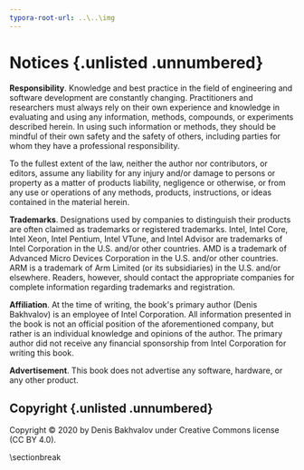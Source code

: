 ```yaml
---
typora-root-url: ..\..\img
---
```


# Notices {.unlisted .unnumbered}

**Responsibility**. Knowledge and best practice in the field of engineering and software development are constantly changing. Practitioners and researchers must always rely on their own experience and knowledge in evaluating and using any information, methods, compounds, or experiments described herein. In using such information or methods, they should be mindful of their own safety and the safety of others, including parties for whom they have a professional responsibility.

To the fullest extent of the law, neither the author nor contributors, or editors, assume any liability for any injury and/or damage to persons or property as a matter of products liability, negligence or otherwise, or from any use or operations of any methods, products, instructions, or ideas contained in the material herein.

**Trademarks**. Designations used by companies to distinguish their products are often claimed as trademarks or registered trademarks. Intel, Intel Core, Intel Xeon, Intel Pentium, Intel VTune, and Intel Advisor are trademarks of Intel Corporation in the U.S. and/or other countries. AMD is a trademark of Advanced Micro Devices Corporation in the U.S. and/or other countries. ARM is a trademark of Arm Limited (or its subsidiaries) in the U.S. and/or elsewhere. Readers, however, should contact the appropriate companies for complete information regarding trademarks and registration.

**Affiliation**. At the time of writing, the book's primary author (Denis Bakhvalov) is an employee of Intel Corporation. All information presented in the book is not an official position of the aforementioned company, but rather is an individual knowledge and opinions of the author. The primary author did not receive any financial sponsorship from Intel Corporation for writing this book.

**Advertisement**. This book does not advertise any software, hardware, or any other product.

## Copyright {.unlisted .unnumbered}

Copyright © 2020 by Denis Bakhvalov under Creative Commons license (CC BY 4.0).

\sectionbreak

